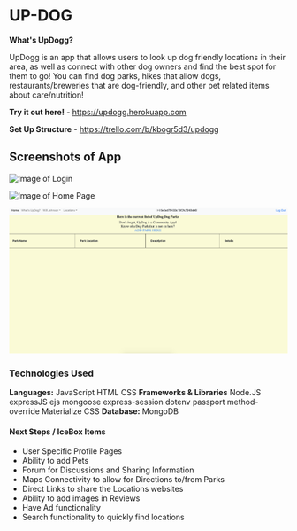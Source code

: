 # UP-DOG

**What's UpDogg?** 

UpDogg is an app that allows users to look up dog friendly locations in their area, as well as connect with other dog owners and find the best spot for them to go! You can find dog parks, hikes that allow dogs, restaurants/breweries that are dog-friendly, and other pet related items about care/nutrition!

**Try it out here!** - https://updogg.herokuapp.com

**Set Up Structure** - https://trello.com/b/kbogr5d3/updogg

## Screenshots of App
![Image of Login](/images/login.png)

![Image of Home Page](/images/home.png)

![Image of Park List](/images/park.png)

### Technologies Used 
**Languages:**
JavaScript
HTML
CSS
**Frameworks & Libraries**
Node.JS
expressJS
ejs
mongoose
express-session
dotenv
passport
method-override
Materialize CSS
**Database:**
MongoDB
#### Next Steps / IceBox Items
- User Specific Profile Pages
- Ability to add Pets
- Forum for Discussions and Sharing Information
- Maps Connectivity to allow for Directions to/from Parks
- Direct Links to share the Locations websites
- Ability to add images in Reviews
- Have Ad functionality
- Search functionality to quickly find locations
